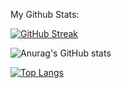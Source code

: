 My Github Stats: 

[![GitHub Streak](https://streak-stats.demolab.com/?user=jivko25&theme=dark&count_private=true)](https://git.io/streak-stats)

![Anurag's GitHub stats](https://github-readme-stats.vercel.app/api?username=jivko25&show_icons=true&theme=dark&text_color=fb8c01&icon_color=fb8c01&count_private=true)

[![Top Langs](https://github-readme-stats.vercel.app/api/top-langs/?username=jivko25&layout=compact&theme=dark)](https://github.com/anuraghazra/github-readme-stats)
